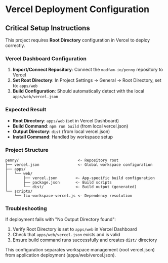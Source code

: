 # Vercel Deployment Configuration

## Critical Setup Instructions

This project requires **Root Directory** configuration in Vercel to deploy correctly.

### Vercel Dashboard Configuration

1. **Import/Connect Repository**: Connect the `madfam-io/penny` repository to Vercel
2. **Set Root Directory**: In Project Settings → General → Root Directory, set to: `apps/web`
3. **Build Configuration**: Should automatically detect with the local `apps/web/vercel.json`

### Expected Result

- **Root Directory**: `apps/web` (set in Vercel Dashboard)
- **Build Command**: `npm run build` (from local vercel.json)
- **Output Directory**: `dist` (from local vercel.json)
- **Install Command**: Handled by workspace setup

### Project Structure

```
penny/                          <- Repository root
├── vercel.json                 <- Global workspace configuration
├── apps/
│   └── web/
│       ├── vercel.json        <- App-specific build configuration
│       ├── package.json       <- Build scripts
│       └── dist/              <- Build output (generated)
└── scripts/
    └── fix-workspace-vercel.js <- Dependency resolution
```

### Troubleshooting

If deployment fails with "No Output Directory found":
1. Verify Root Directory is set to `apps/web` in Vercel Dashboard
2. Check that `apps/web/vercel.json` exists and is valid
3. Ensure build command runs successfully and creates `dist/` directory

This configuration separates workspace management (root vercel.json) from application deployment (apps/web/vercel.json).